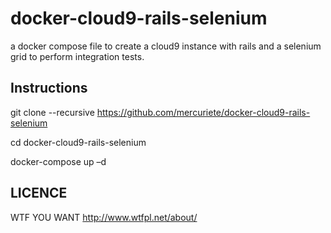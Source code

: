 # docker-cloud9-rails-selenium
a docker compose file to create a cloud9 instance with rails and a selenium grid to perform integration tests.

Instructions
------------

git clone --recursive https://github.com/mercuriete/docker-cloud9-rails-selenium

cd docker-cloud9-rails-selenium

docker-compose up –d


LICENCE
-------

WTF YOU WANT http://www.wtfpl.net/about/
